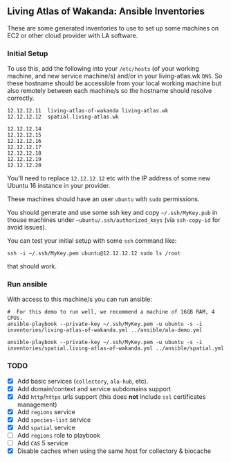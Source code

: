 ## Living Atlas of Wakanda: Ansible Inventories

These are some generated inventories to use to set up some machines on EC2 or other cloud provider with LA software.

### Initial Setup

To use this, add the following into your `/etc/hosts` (of your working machine, and new service machine/s) and/or in your living-atlas.wk `DNS`. So these hostname should be accessible from your local working machine but also remotely between each machine/s so the hostname should resolve correctly.

```
12.12.12.11  living-atlas-of-wakanda living-atlas.wk
12.12.12.12  spatial.living-atlas.wk

12.12.12.14  
12.12.12.15  
12.12.12.16  
12.12.12.17  
12.12.12.18  
12.12.12.19  
12.12.12.20  

```

You'll need to replace `12.12.12.12` etc with the IP address of some new Ubuntu 16 instance in your provider.

These machines should have an user `ubuntu` with `sudo` permissions.

You should generate and use some ssh key and copy `~/.ssh/MyKey.pub` in thouse machines under `~ubuntu/.ssh/authorized_keys` (via `ssh-copy-id` for avoid issues).

You can test your initial setup with some `ssh` command like:
```
ssh -i ~/.ssh/MyKey.pem ubuntu@12.12.12.12 sudo ls /root
```
that should work.

### Run ansible

With access to this machine/s you can run ansible:

```
#  For this demo to run well, we recommend a machine of 16GB RAM, 4 CPUs.
ansible-playbook --private-key ~/.ssh/MyKey.pem -u ubuntu -s -i inventories/living-atlas-of-wakanda.yml ../ansible/ala-demo.yml

ansible-playbook --private-key ~/.ssh/MyKey.pem -u ubuntu -s -i inventories/spatial.living-atlas-of-wakanda.yml ../ansible/spatial.yml

```

### TODO

- [x] Add basic services (`collectory`, `ala-hub`, etc).
- [x] Add domain/context and service subdomains support
- [x] Add `http`/`https` urls support (this does **not** include `ssl` certificates management)
- [X] Add `regions` service
- [X] Add `species-list` service
- [X] Add `spatial` service
- [ ] Add `regions` role to playbook
- [ ] Add `CAS` 5 service
- [x] Disable caches when using the same host for collectory & biocache

